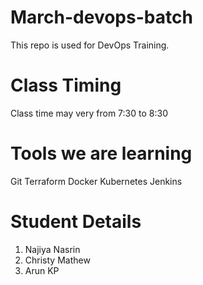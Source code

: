 # March-devops-batch
This repo is used for DevOps Training. 

# Class Timing
Class time may very from 7:30 to 8:30

# Tools we are learning

Git
Terraform
Docker
Kubernetes
Jenkins

# Student Details

1. Najiya Nasrin
2. Christy Mathew 
3. Arun KP
